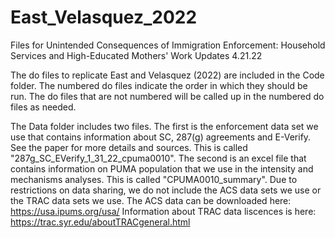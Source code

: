 # East_Velasquez_2022
Files for ​Unintended Consequences of Immigration Enforcement: Household Services and High-Educated Mothers' Work
Updates 4.21.22

The do files to replicate East and Velasquez (2022) are included in the Code folder. The numbered do files indicate the order in which they should be run. The do files that are not numbered will be called up in the numbered do files as needed. 

The Data folder includes two files. The first is the enforcement data set we use that contains information about SC, 287(g) agreements and E-Verify. See the paper for more details and sources. This is called "287g_SC_EVerify_1_31_22_cpuma0010". The second is an excel file that contains information on PUMA population that we use in the intensity and mechanisms analyses. This is called "CPUMA0010_summary". Due to restrictions on data sharing, we do not include the ACS data sets we use or the TRAC data sets we use. The ACS data can be downloaded here: https://usa.ipums.org/usa/ Information about TRAC data liscences is here: https://trac.syr.edu/aboutTRACgeneral.html


